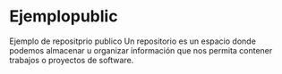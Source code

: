 # Ejemplopublic
Ejemplo de repositprio publico
Un repositorio es un espacio donde podemos almacenar u organizar información que nos permita contener trabajos o proyectos de software.
